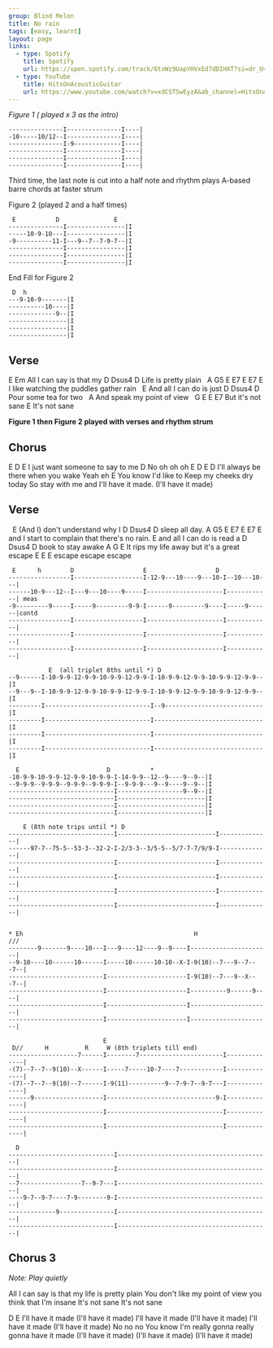 ```yaml
---
group: Blind Melon
title: No rain
tags: [easy, learnt]
layout: page
links: 
  - type: Spotify
    title: Spotify
    url: https://open.spotify.com/track/6txWz9UapYHVxEd7dDIHXT?si=dr_Uv1ltSIW0qW_T_d9-Rw
  - type: YouTube
    title: HitsOnAcousticGuitar
    url: https://www.youtube.com/watch?v=xdCSTSwEyzA&ab_channel=HitsOnAcousticGuitar
---
```


*Figure 1 ( played x 3 as the intro)*

```chordpro
---------------I---------------I----|
-10-----10/12--I---------------I----|
---------------I-9-------------I----|
---------------I---------------I----|
---------------I---------------I----|
---------------I---------------I----|
```

Third time, the last note is cut into a half note and rhythm plays A-based barre chords at faster strum

Figure 2 (played 2 and a half times)

```chordpro
 E           D               E
---------------I----------------|I
-----10-9-10---I----------------|I
-9----------11-I---9--7--7-9-7--|I
---------------I----------------|I
---------------I----------------|I
---------------I----------------|I
```

End Fill for Figure 2

```chordpro
 D  h
---9-10-9-------|I
----------10----|I
-------------9--|I
----------------|I
----------------|I
----------------|I
```

## Verse

E                       Em
All I can say is that my
D                     Dsus4 D
Life is pretty plain
&nbsp; A                         G5     E    E7 E E7 E
I like watching the puddles gather rain
&nbsp;   E
And all I can do is just
D                     Dsus4 D
Pour some tea for two
&nbsp;   A
And speak my point of view
&nbsp;   G        E    E E7
But it's not sane
E
It's not sane

**Figure 1 then Figure 2 played with verses and rhythm strum**

## Chorus

E           D          E
I just want someone to say to me
D
No oh oh oh
E             D              E         D
I'll always be there when you wake     Yeah eh
E
You know I'd like to
Keep my cheeks dry today
So stay with me and I'll have it made.
(I'll have it made)

## Verse

&nbsp;       E
(And I) don't understand why I
D             Dsus4 D
sleep all day.
      A                      G5         E     E7 E E7 E
and I start to complain that there's no rain.
E
and all I can do is read a
D             Dsus4 D
book to stay awake
   A                     G              E
It rips my life away but it's a great escape
E              E             E
escape         escape        escape

```chordpro
 E      h        D                   E                   D
-----------------I-------------------I-12-9---10----9---10-I--10---10---|
------10-9---12--I---9---10----9-----I---------------------I------------| meas
-9---------9-----I-----9---------9-9-I------9---------9----I-----9------|contd
-----------------I-------------------I---------------------I------------|
-----------------I-------------------I---------------------I------------|
-----------------I-------------------I---------------------I------------|

           E  (all triplet 8ths until *) D
--9------I-10-9-9-12-9-9-10-9-9-12-9-9-I-10-9-9-12-9-9-10-9-9-12-9-9--|I
--9---9--I-10-9-9-12-9-9-10-9-9-12-9-9-I-10-9-9-12-9-9-10-9-9-12-9-9--|I
---------I-----------------------------I--9---------------------------|I
---------I-----------------------------I------------------------------|I
---------I-----------------------------I------------------------------|I
---------I-----------------------------I------------------------------|I

  E                        D           *
-10-9-9-10-9-9-12-9-9-10-9-9-I-14-9-9--12--9----9--9--|I
--9-9-9--9-9-9--9-9-9--9-9-9-I--9-9-9---9--9----9--9--|I
-----------------------------I------------------9--9--|I
-----------------------------I------------------------|I
-----------------------------I------------------------|I
-----------------------------I------------------------|I

    E (8th note trips until *) D
-----------------------------I---------------------------I--------------|
------97-7--75-5--53-3--32-2-I-2/3-3--3/5-5--5/7-7-7/9/9-I--------------|
-----------------------------I---------------------------I--------------|
-----------------------------I---------------------------I--------------|
-----------------------------I---------------------------I--------------|
-----------------------------I---------------------------I--------------|


* Eh                                               H                 ///
--------9-------9----10---I---9----12----9--9----I----------------------|
--9-10----10------10------I-----10------10-10--X-I-9(10)--7---9--7---7--|
--------------------------I----------------------I-9(10)--7---9--X---7--|
--------------------------I----------------------I----------9------9----|
--------------------------I----------------------I----------------------|
--------------------------I----------------------I----------------------|

                          E
 D//      H          R     W (8th triplets till end)
-------------------7------I--------7-----------------------I--------------|
-(7)--7--7--9(10)--X------I-----7-----10-7----7------------I--------------|
-(7)--7--7--9(10)--7------I-9(11)----------9--7-9-7--9-7---I--------------|
------9-------------------I------------------------------9-I--------------|
--------------------------I--------------------------------I--------------|
--------------------------I--------------------------------I--------------|

  D
-----------------------------I------------------------------------------|
-----------------------------I------------------------------------------|
--7-----------------7--9-7---I------------------------------------------|
----9-7--9-7----7-9--------9-I------------------------------------------|
-------------9---------------I------------------------------------------|
-----------------------------I------------------------------------------|
```

## Chorus 3

*Note: Play quietly*

All I can say is that my life is pretty plain
You don't like my point of view you think that I'm insane
It's not sane       It's not sane

D                 E
I'll have it made (I'll have it made)
I'll have it made (I'll have it made)
I'll have it made (I'll have it made)
No no no
You know I'm really gonna really gonna
have it made (I'll have it made)
(I'll have it made) (I'll have it made)
